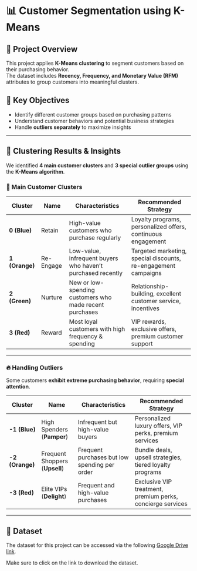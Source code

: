 # 📊 Customer Segmentation using K-Means  

## 📝 Project Overview  
This project applies **K-Means clustering** to segment customers based on their purchasing behavior.  
The dataset includes **Recency, Frequency, and Monetary Value (RFM)** attributes to group customers into meaningful clusters.  

## 🚀 Key Objectives  
- Identify different customer groups based on purchasing patterns  
- Understand customer behaviors and potential business strategies  
- Handle **outliers separately** to maximize insights  

---

## 🎯 Clustering Results & Insights  

We identified **4 main customer clusters** and **3 special outlier groups** using the **K-Means algorithm**.  

### 📌 Main Customer Clusters  

| Cluster | Name | Characteristics | Recommended Strategy |
|---------|-----------------|---------------------------------|--------------------------------------------------|
| **0 (Blue)** | Retain | High-value customers who purchase regularly | Loyalty programs, personalized offers, continuous engagement |
| **1 (Orange)** | Re-Engage | Low-value, infrequent buyers who haven’t purchased recently | Targeted marketing, special discounts, re-engagement campaigns |
| **2 (Green)** | Nurture | New or low-spending customers who made recent purchases | Relationship-building, excellent customer service, incentives |
| **3 (Red)** | Reward | Most loyal customers with high frequency & spending | VIP rewards, exclusive offers, premium customer support |

---

### 🔥 Handling Outliers  

Some customers **exhibit extreme purchasing behavior**, requiring **special attention**.  

| Cluster | Name | Characteristics | Recommended Strategy |
|---------|-----------------|---------------------------------|--------------------------------------------------|
| **-1 (Blue)** | High Spenders (**Pamper**) | Infrequent but high-value buyers | Personalized luxury offers, VIP perks, premium services |
| **-2 (Orange)** | Frequent Shoppers (**Upsell**) | Frequent purchases but low spending per order | Bundle deals, upsell strategies, tiered loyalty programs |
| **-3 (Red)** | Elite VIPs (**Delight**) | Frequent and high-value purchases | Exclusive VIP treatment, premium perks, concierge services |

---

## 📂 Dataset
The dataset for this project can be accessed via the following [Google Drive link](https://docs.google.com/spreadsheets/d/1PBbecrmRZn6bcs483ljOorWDRee5yMg1/edit?usp=sharing&ouid=101579357684290240311&rtpof=true&sd=true).

Make sure to click on the link to download the dataset.
